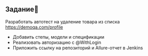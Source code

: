 ## Задание🍃

Разработать автотест на удаление товара из списка https://demoqa.com/profile  
* Добавить степы, модели и спецификации  
* Реализовать авторизацию с @WithLogin
* Приложить ссылку на репозиторий и Allure-отчет в Jenkins